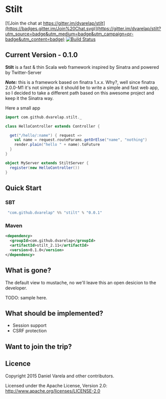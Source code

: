 # Stilt

[![Join the chat at https://gitter.im/dvarelap/stilt](https://badges.gitter.im/Join%20Chat.svg)](https://gitter.im/dvarelap/stilt?utm_source=badge&utm_medium=badge&utm_campaign=pr-badge&utm_content=badge)
[![Build Status](https://travis-ci.org/dvarelap/stilt.svg)](https://travis-ci.org/dvarelap/stilt)

## Current Version - 0.1.0

**Stilt** is a fast & thin Scala web framework inspired by Sinatra and powered by Twitter-Server

***Note:*** this is a framework based on finatra 1.x.x. Why?, well since finatra 2.0.0-M1 it's not simple as it should be to write a simple and fast web app, so I decided to take a different path based on this awesome project and keep it the Sinatra way.
      
Here a small app
```scala
import com.github.dvarelap.stilt._

class HelloController extends Controller {

  get("/hello/:name") { request =>
    val name = request.routeParams.getOrElse("name", "nothing")
    render.plain("hello " + name).toFuture
  }
}

object MyServer extends StiltServer {
  register(new HelloController())
}
```

## Quick Start
### SBT 
```scala
 "com.github.dvarelap" %% "stilt" % "0.0.1"
 ```
### Maven
```xml
<dependency>
  <groupId>com.github.dvarelap</groupId>
  <artifactId>stilt_2.11</artifactId>
  <version>0.1.0</version>
</dependency>
```
## What is gone?

The default view to mustache, no we'll leave this an open desicion to the developer.

TODO: sample here.

## What should be implemented?
- Session support
- CSRF protection

## Want to join the trip? 


## Licence 

Copyright 2015 Daniel Varela and other contributors.

Licensed under the Apache License, Version 2.0: http://www.apache.org/licenses/LICENSE-2.0
